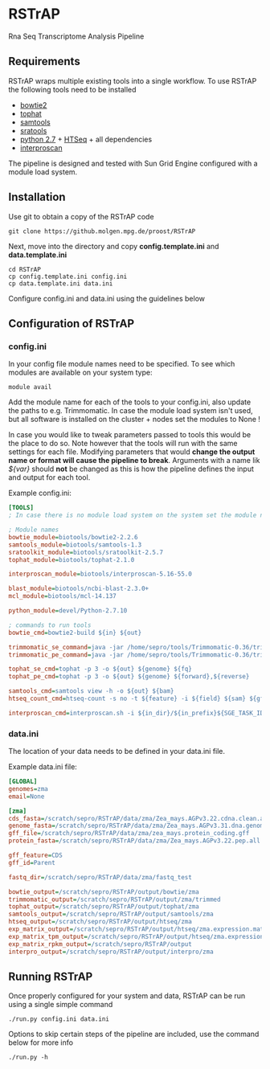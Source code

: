 # RSTrAP
Rna Seq Transcriptome Analysis Pipeline

## Requirements
RSTrAP wraps multiple existing tools into a single workflow. To use RSTrAP the following tools need to be installed

  * [bowtie2](http://bowtie-bio.sourceforge.net/bowtie2/index.shtml)
  * [tophat](https://ccb.jhu.edu/software/tophat/manual.shtml)
  * [samtools](http://www.htslib.org/)
  * [sratools](http://ncbi.github.io/sra-tools/)
  * [python 2.7](https://www.python.org/download/releases/2.7/) + [HTSeq](http://www-huber.embl.de/users/anders/HTSeq/doc/index.html) + all dependencies
  * [interproscan](https://www.ebi.ac.uk/interpro/)

The pipeline is designed and tested with Sun Grid Engine configured with a module load system.

## Installation
Use git to obtain a copy of the RSTrAP code

    git clone https://github.molgen.mpg.de/proost/RSTrAP

Next, move into the directory and copy **config.template.ini** and **data.template.ini**

    cd RSTrAP
    cp config.template.ini config.ini
    cp data.template.ini data.ini

Configure config.ini and data.ini using the guidelines below

## Configuration of RSTrAP
### config.ini
In your config file module names need to be specified. To see which modules are available on your system type:

    module avail

Add the module name for each of the tools to your config.ini, also update the paths to e.g. Trimmomatic.
In case the module load system isn't used, but all software is installed on the cluster + nodes set the modules to None !

In case you would like to tweak parameters passed to tools this would be the place to do so. Note however that the tools
will run with the same settings for each file. Modifying parameters that would **change the output name or format will 
cause the pipeline to break**. Arguments with a name lik *${var}* should **not** be changed as this is how the pipeline 
defines the input and output for each tool.

Example config.ini:

```ini
[TOOLS]
; In case there is no module load system on the system set the module name to None

; Module names
bowtie_module=biotools/bowtie2-2.2.6
samtools_module=biotools/samtools-1.3
sratoolkit_module=biotools/sratoolkit-2.5.7
tophat_module=biotools/tophat-2.1.0

interproscan_module=biotools/interproscan-5.16-55.0

blast_module=biotools/ncbi-blast-2.3.0+
mcl_module=biotools/mcl-14.137

python_module=devel/Python-2.7.10

; commands to run tools
bowtie_cmd=bowtie2-build ${in} ${out}

trimmomatic_se_command=java -jar /home/sepro/tools/Trimmomatic-0.36/trimmomatic-0.36.jar SE -threads 1  ${in} ${out}  ILLUMINACLIP:/home/sepro/tools/Trimmomatic-0.36/adapters/TruSeq3-SE.fa:2:30:10 LEADING:3 TRAILING:3 SLIDINGWINDOW:4:15 MINLEN:36
trimmomatic_pe_command=java -jar /home/sepro/tools/Trimmomatic-0.36/trimmomatic-0.36.jar PE -threads 1  ${ina} ${inb} ${outap} ${outau} ${outbp} ${outbu} ILLUMINACLIP:/home/sepro/tools/Trimmomatic-0.36/adapters/TruSeq3-PE.fa:2:30:10 LEADING:3 TRAILING:3 SLIDINGWINDOW:4:15 MINLEN:36

tophat_se_cmd=tophat -p 3 -o ${out} ${genome} ${fq}
tophat_pe_cmd=tophat -p 3 -o ${out} ${genome} ${forward},${reverse}

samtools_cmd=samtools view -h -o ${out} ${bam}
htseq_count_cmd=htseq-count -s no -t ${feature} -i ${field} ${sam} ${gff} > ${out}

interproscan_cmd=interproscan.sh -i ${in_dir}/${in_prefix}${SGE_TASK_ID} -o ${out_dir}/${out_prefix}${SGE_TASK_ID} -f tsv -dp -iprlookup -goterms --tempdir /tmp

```

### data.ini
The location of your data needs to be defined in your data.ini file.

Example data.ini file:
```ini
[GLOBAL]
genomes=zma
email=None

[zma]
cds_fasta=/scratch/sepro/RSTrAP/data/zma/Zea_mays.AGPv3.22.cdna.clean.all.fa
genome_fasta=/scratch/sepro/RSTrAP/data/zma/Zea_mays.AGPv3.31.dna.genome.fa
gff_file=/scratch/sepro/RSTrAP/data/zma/zea_mays.protein_coding.gff
protein_fasta=/scratch/sepro/RSTrAP/data/zma/Zea_mays.AGPv3.22.pep.all.fa

gff_feature=CDS
gff_id=Parent

fastq_dir=/scratch/sepro/RSTrAP/data/zma/fastq_test

bowtie_output=/scratch/sepro/RSTrAP/output/bowtie/zma
trimmomatic_output=/scratch/sepro/RSTrAP/output/zma/trimmed
tophat_output=/scratch/sepro/RSTrAP/output/tophat/zma
samtools_output=/scratch/sepro/RSTrAP/output/samtools/zma
htseq_output=/scratch/sepro/RSTrAP/output/htseq/zma
exp_matrix_output=/scratch/sepro/RSTrAP/output/htseq/zma.expression.matrix.txt
exp_matrix_tpm_output=/scratch/sepro/RSTrAP/output/htseq/zma.expression.matrix.tpm.txt
exp_matrix_rpkm_output=/scratch/sepro/RSTrAP/output
interpro_output=/scratch/sepro/RSTrAP/output/interpro/zma
```

## Running RSTrAP
Once properly configured for your system and data, RSTrAP can be run using a single simple command

    ./run.py config.ini data.ini

Options to skip certain steps of the pipeline are included, use the command below for more info

    ./run.py -h

